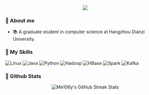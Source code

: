 
<div align="center"> <img src="https://readme-typing-svg.herokuapp.com/?lines=Welcome!&center=true&font=Roboto&size=27" /></div>


### 👋 About me

- 📚 A graduate student in computer science at Hangzhou Dianzi University.

### 🎷 My Skills

![Linux](https://img.shields.io/badge/Linux-FCC624?style=for-the-badge&logo=linux&logoColor=black)
![Java](https://img.shields.io/badge/Java-ED8B00?style=for-the-badge&logo=java&logoColor=white)
![Python](https://img.shields.io/badge/Python-3776AB?style=for-the-badge&logo=python&logoColor=white)
![Hadoop](https://img.shields.io/badge/Hadoop-D2507E?style=for-the-badge&logo=hadoop&logoColor=white)
![HBase](https://img.shields.io/badge/HBase-FCC624?style=for-the-badge&logo=hbase&logoColor=white)
![Spark](https://img.shields.io/badge/Apache%20Spark-E25A5C?style=for-the-badge&logo=apachespark&logoColor=white)
![Kafka](https://img.shields.io/badge/Kafka-E25A5C?style=for-the-badge&logo=apachekafka&logoColor=white)

### 🤖 Github Stats

<div align="center">
  <img src="https://github-readme-streak-stats.herokuapp.com/?user=Me106y&theme=tokyonight" alt="Me106y's GitHub Streak Stats" />
</div>
